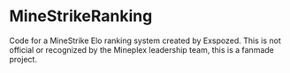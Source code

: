 # MineStrikeRanking
Code for a MineStrike Elo ranking system created by Exspozed. This is not official or recognized by the Mineplex leadership team, this is a fanmade project.
